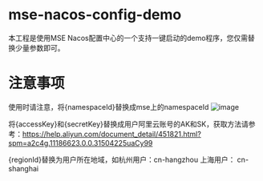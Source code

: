 # mse-nacos-config-demo
本工程是使用MSE Nacos配置中心的一个支持一键启动的demo程序，您仅需替换少量参数即可。
# 注意事项
使用时请注意，将{namespaceId}替换成mse上的namespaceId
![image](https://user-images.githubusercontent.com/58767027/205231384-1aadb172-b00d-40d5-b367-cbc3e6449ed1.png)

将{accessKey}和{secretKey}替换成用户阿里云账号的AK和SK，获取方法请参考：https://help.aliyun.com/document_detail/451821.html?spm=a2c4g.11186623.0.0.31504225uaCy99

{regionId}替换为用户所在地域，如杭州用户：cn-hangzhou 上海用户： cn-shanghai
